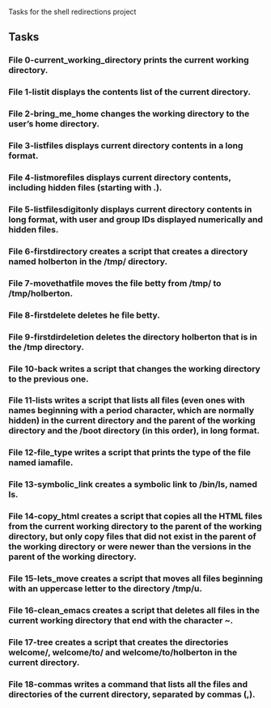 Tasks for the shell redirections project
## Tasks

### File 0-current_working_directory prints the current working directory.

### File 1-listit displays the contents list of the current directory.

### File 2-bring_me_home changes the working directory to the user’s home directory.

### File 3-listfiles displays current directory contents in a long format.

### File 4-listmorefiles displays current directory contents, including hidden files (starting with .).

### File 5-listfilesdigitonly displays current directory contents in long format, with user and group IDs displayed numerically and hidden files.

### File 6-firstdirectory creates a script that creates a directory named holberton in the /tmp/ directory.

### File 7-movethatfile moves the file betty from /tmp/ to /tmp/holberton.

### File 8-firstdelete deletes he file betty.

### File 9-firstdirdeletion deletes the directory holberton that is in the /tmp directory.

### File 10-back writes a script that changes the working directory to the previous one.

### File 11-lists writes a script that lists all files (even ones with names beginning with a period character, which are normally hidden) in the current directory and the parent of the working directory and the /boot directory (in this order), in long format.

### File 12-file_type writes a script that prints the type of the file named iamafile.

### File 13-symbolic_link creates a symbolic link to /bin/ls, named ls.

### File 14-copy_html creates a script that copies all the HTML files from the current working directory to the parent of the working directory, but only copy files that did not exist in the parent of the working directory or were newer than the versions in the parent of the working directory.

### File 15-lets_move creates a script that moves all files beginning with an uppercase letter to the directory /tmp/u.

### File 16-clean_emacs creates a script that deletes all files in the current working directory that end with the character ~.

### File 17-tree creates a script that creates the directories welcome/, welcome/to/ and welcome/to/holberton in the current directory.

### File 18-commas writes a command that lists all the files and directories of the current directory, separated by commas (,).
